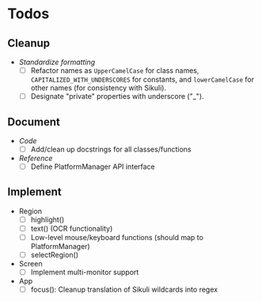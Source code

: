 # Todos #

## Cleanup ##

* *Standardize formatting*
	* [ ] Refactor names as `UpperCamelCase` for class names, `CAPITALIZED_WITH_UNDERSCORES` for constants, and `lowerCamelCase` for other names (for consistency with Sikuli). 
	* [ ] Designate "private" properties with underscore ("_").

## Document ##

* *Code*
	* [ ] Add/clean up docstrings for all classes/functions

* *Reference*
	* [ ] Define PlatformManager API interface

## Implement ##

* Region
	* [ ] highlight()
	* [ ] text() (OCR functionality)
	* [ ] Low-level mouse/keyboard functions (should map to PlatformManager)
	* [ ] selectRegion()
* Screen
	* [ ] Implement multi-monitor support
* App
	* [ ] focus(): Cleanup translation of Sikuli wildcards into regex